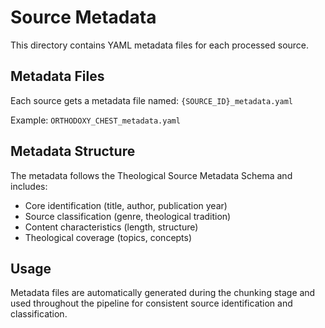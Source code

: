 # Source Metadata

This directory contains YAML metadata files for each processed source.

## Metadata Files

Each source gets a metadata file named: `{SOURCE_ID}_metadata.yaml`

Example: `ORTHODOXY_CHEST_metadata.yaml`

## Metadata Structure

The metadata follows the Theological Source Metadata Schema and includes:
- Core identification (title, author, publication year)
- Source classification (genre, theological tradition)
- Content characteristics (length, structure)
- Theological coverage (topics, concepts)

## Usage

Metadata files are automatically generated during the chunking stage and used throughout the pipeline for consistent source identification and classification.
